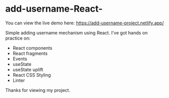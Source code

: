 # add-username-React-

You can view the live demo here: https://add-username-project.netlify.app/

Simple adding username mechanism using React. I've got hands on practice on:
- React components
- React fragments
- Events
- useState
- useState uplift
- React CSS Styling
- Linter

Thanks for viewing my project.
